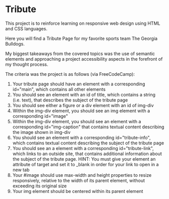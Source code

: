 # Tribute
This project is to reinforce learning on responsive web design using HTML and CSS languages. 

Here you will find a Tribute Page for my favorite sports team The Georgia Bulldogs. 

My biggest takeaways from the covered topics was the use of semantic elements and approaching a project accessibility aspects in the forefront of my thought process.

The criteria was the project is as follows (via FreeCodeCamp):

1. Your tribute page should have an element with a corresponding id="main", which contains all other elements
2. You should see an element with an id of title, which contains a string (i.e. text), that describes the subject of the tribute page
3. You should see either a figure or a div element with an id of img-div
4. Within the img-div element, you should see an img element with a corresponding id="image"
5. Within the img-div element, you should see an element with a corresponding id="img-caption" that contains textual content describing the image shown in img-div
6. You should see an element with a corresponding id="tribute-info", which contains textual content describing the subject of the tribute page
7. You should see an a element with a corresponding id="tribute-link", which links to an outside site, that contains additional information about the subject of the tribute page. HINT: You must give your element an attribute of target and set it to _blank in order for your link to open in a new tab
8. Your #image should use max-width and height properties to resize responsively, relative to the width of its parent element, without exceeding its original size
9. Your img element should be centered within its parent element